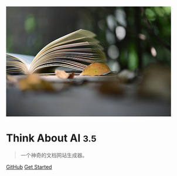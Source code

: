 <!-- _coverpage.md -->

![logo](logo.jpg)

# Think About AI <small>3.5</small>

> 一个神奇的文档网站生成器。

<!-- - 简单、轻便 (压缩后 ~21kB)
- 无需生成 html 文件
- 众多主题 -->

[GitHub](https://github.com/roytjn/roytjn.github.io/)
[Get Started](#Headline)<!-- _coverpage.md -->